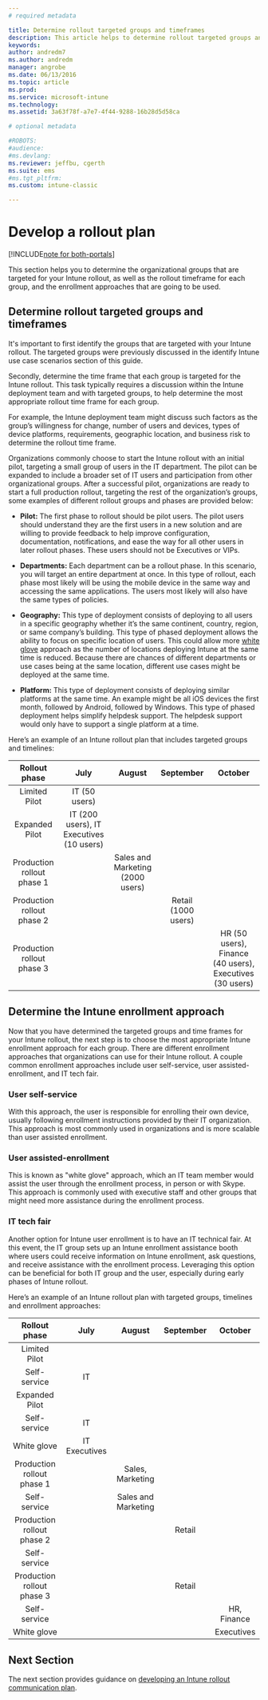 ```yaml
---
# required metadata

title: Determine rollout targeted groups and timeframes 
description: This article helps to determine rollout targeted groups and timeframes for a Microsoft Intune cloud-only implementation.
keywords:
author: andredm7
ms.author: andredm
manager: angrobe
ms.date: 06/13/2016
ms.topic: article
ms.prod:
ms.service: microsoft-intune
ms.technology:
ms.assetid: 3a63f78f-a7e7-4f44-9288-16b28d5d58ca

# optional metadata

#ROBOTS:
#audience:
#ms.devlang:
ms.reviewer: jeffbu, cgerth
ms.suite: ems
#ms.tgt_pltfrm:
ms.custom: intune-classic

---
```


# Develop a rollout plan

[!INCLUDE[note for both-portals](./includes/note-for-both-portals.md)]

This section helps you to determine the organizational groups that are targeted for your Intune rollout, as well as the rollout timeframe for each group, and the enrollment approaches that are going to be used.

## Determine rollout targeted groups and timeframes

It's important to first identify the groups that are targeted with your Intune rollout. The targeted groups were previously discussed in the identify Intune use case scenarios section of this guide.

Secondly, determine the time frame that each group is targeted for the Intune rollout. This task typically requires a discussion within the Intune deployment team and with targeted groups, to help determine the most appropriate rollout time frame for each group.

For example, the Intune deployment team might discuss such factors as the group’s willingness for change, number of users and devices, types of device platforms, requirements, geographic location, and business risk to determine the rollout time frame.

Organizations commonly choose to start the Intune rollout with an initial pilot, targeting a small group of users in the IT department. The pilot can be expanded to include a broader set of IT users and participation from other organizational groups. After a successful pilot, organizations are ready to start a full production rollout, targeting the rest of the organization’s groups, some examples of different rollout groups and phases are provided below:

-   **Pilot:** The first phase to rollout should be pilot users. The pilot users should understand they are the first users in a new solution and are willing to provide feedback to help improve configuration, documentation, notifications, and ease the way for all other users in later rollout phases. These users should not be Executives or VIPs.

-   **Departments:** Each department can be a rollout phase. In this scenario, you will target an entire department at once. In this type of rollout, each phase most likely will be using the mobile device in the same way and accessing the same applications. The users most likely will also have the same types of policies.

-   **Geography:** This type of deployment consists of deploying to all users in a specific geography whether it’s the same continent, country, region, or same company’s building. This type of phased deployment allows the ability to focus on specific location of users. This could allow more [white glove](#user-assisted-enrollment) approach as the number of locations deploying Intune at the same time is reduced. Because there are chances of different departments or use cases being at the same location, different use cases might be deployed at the same time.

-   **Platform:** This type of deployment consists of deploying similar platforms at the same time. An example might be all iOS devices the first month, followed by Android, followed by Windows. This type of phased deployment helps simplify helpdesk support. The helpdesk support would only have to support a single platform at a time.

Here’s an example of an Intune rollout plan that includes targeted groups and timelines:

| **Rollout phase** | **July** | **August** | **September** | **October** |
|:---:|:---:|:---:|:---:|:---:|
| Limited Pilot | IT (50 users) |  |  |  |                                                         
| Expanded Pilot | IT (200 users), IT Executives (10 users) |  |  |  |                                                         
| Production rollout phase 1 |  | Sales and Marketing (2000 users) |  |  |
| Production rollout phase 2 |  |  | Retail (1000 users) |  |
| Production rollout phase 3 |  |  |  | HR (50 users), Finance (40 users), Executives (30 users) |

## Determine the Intune enrollment approach

Now that you have determined the targeted groups and time frames for your Intune rollout, the next step is to choose the most appropriate Intune enrollment approach for each group. There are different enrollment approaches that organizations can use for their Intune rollout. A couple common enrollment approaches include user self-service, user assisted-enrollment, and IT tech fair.

### User self-service

With this approach, the user is responsible for enrolling their own device, usually following enrollment instructions provided by their IT organization. This approach is most commonly used in organizations and is more scalable than user assisted enrollment.

### User assisted-enrollment

This is known as "white glove" approach, which an IT team member would assist the user through the enrollment process, in person or with Skype. This approach is commonly used with executive staff and other groups that might need more assistance during the enrollment process.

### IT tech fair

Another option for Intune user enrollment is to have an IT technical fair. At this event, the IT group sets up an Intune enrollment assistance booth where users could receive information on Intune enrollment, ask questions, and receive assistance with the enrollment process. Leveraging this option can be beneficial for both IT group and the user, especially during early phases of Intune rollout.

Here’s an example of an Intune rollout plan with targeted groups, timelines and enrollment approaches:

| **Rollout phase** | **July** | **August** | **September** | **October** |
|:---:|:---:|:---:|:---:|:---:|
| Limited Pilot |  |  |  |  |                                                         
| Self-service | IT |  |  |  |
| Expanded Pilot |  |  |  |  |                                                         
| Self-service | IT |  |  |  |
| White glove | IT Executives |  |  |  |
| Production rollout phase 1 |  | Sales, Marketing |  |  |
| Self-service |  | Sales and Marketing |  |  |
| Production rollout phase 2 |  |  | Retail |  |
| Self-service |  |  |  |  |
| Production rollout phase 3 |  |  | Retail |  |
| Self-service |  |  |  | HR, Finance |
| White glove |  |  |  | Executives |

## Next Section

The next section provides guidance on [developing an Intune rollout communication plan](planning-guide-communication-plan.md).
